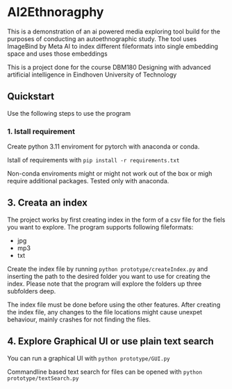 
# AI2Ethnoragphy

This is a demonstration of an ai powered media exploring tool build for the purposes of conducting an autoethnographic study.
The tool uses ImageBind by Meta AI to index different fileformats into single embedding space and uses those embeddings

This is a project done for the course DBM180 Designing with advanced artificial intelligence in Eindhoven University of Technology

## Quickstart

Use the following steps to use the program

### 1. Istall requirement

Create python 3.11 enviroment for pytorch with anaconda or conda.

Istall of requirements with
``` pip install -r requirements.txt ```

Non-conda enviroments might or might not work out of the box or migh require additional packages. Tested only with anaconda.

## 3. Creata an index

The project works by first creating index in the form of a csv file for the fiels you want to explore.
The program supports following fileformats:
- jpg
- mp3
- txt

Create the index file by running ```python prototype/createIndex.py``` and inserting the path to the desired folder you want to use for creating the index.
Please note that the program will explore the folders up three subfolders deep.

The index file must be done before using the other features. After creating the index file, any changes to the file locations might cause unexpet behaviour, mainly crashes for not finding the files.

## 4. Explore Graphical UI or use plain text search

You can run a graphical UI with ```python prototype/GUI.py```

Commandline based text search for files can be opened with ```python prototype/textSearch.py```
